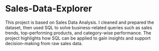 # Sales-Data-Explorer

This project is based on Sales Data Analysis. I cleaned and prepared the dataset, then used SQL to solve business-related queries such as sales trends, top-performing products, and category-wise performance. The project highlights how SQL can be applied to gain insights and support decision-making from raw sales data.
